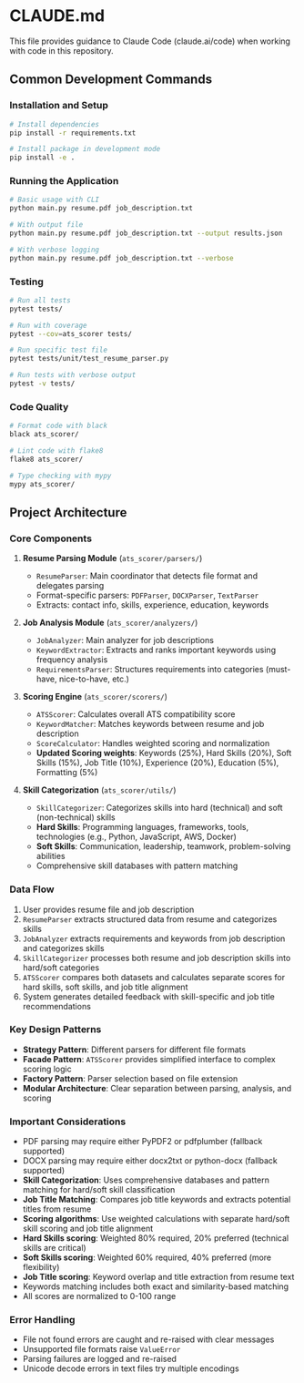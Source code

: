 # CLAUDE.md

This file provides guidance to Claude Code (claude.ai/code) when working with code in this repository.

## Common Development Commands

### Installation and Setup
```bash
# Install dependencies
pip install -r requirements.txt

# Install package in development mode
pip install -e .
```

### Running the Application
```bash
# Basic usage with CLI
python main.py resume.pdf job_description.txt

# With output file
python main.py resume.pdf job_description.txt --output results.json

# With verbose logging
python main.py resume.pdf job_description.txt --verbose
```

### Testing
```bash
# Run all tests
pytest tests/

# Run with coverage
pytest --cov=ats_scorer tests/

# Run specific test file
pytest tests/unit/test_resume_parser.py

# Run tests with verbose output
pytest -v tests/
```

### Code Quality
```bash
# Format code with black
black ats_scorer/

# Lint code with flake8
flake8 ats_scorer/

# Type checking with mypy
mypy ats_scorer/
```

## Project Architecture

### Core Components

1. **Resume Parsing Module** (`ats_scorer/parsers/`)
   - `ResumeParser`: Main coordinator that detects file format and delegates parsing
   - Format-specific parsers: `PDFParser`, `DOCXParser`, `TextParser`
   - Extracts: contact info, skills, experience, education, keywords

2. **Job Analysis Module** (`ats_scorer/analyzers/`)
   - `JobAnalyzer`: Main analyzer for job descriptions
   - `KeywordExtractor`: Extracts and ranks important keywords using frequency analysis
   - `RequirementsParser`: Structures requirements into categories (must-have, nice-to-have, etc.)

3. **Scoring Engine** (`ats_scorer/scorers/`)
   - `ATSScorer`: Calculates overall ATS compatibility score
   - `KeywordMatcher`: Matches keywords between resume and job description
   - `ScoreCalculator`: Handles weighted scoring and normalization
   - **Updated Scoring weights**: Keywords (25%), Hard Skills (20%), Soft Skills (15%), Job Title (10%), Experience (20%), Education (5%), Formatting (5%)

4. **Skill Categorization** (`ats_scorer/utils/`)
   - `SkillCategorizer`: Categorizes skills into hard (technical) and soft (non-technical) skills
   - **Hard Skills**: Programming languages, frameworks, tools, technologies (e.g., Python, JavaScript, AWS, Docker)
   - **Soft Skills**: Communication, leadership, teamwork, problem-solving abilities
   - Comprehensive skill databases with pattern matching

### Data Flow

1. User provides resume file and job description
2. `ResumeParser` extracts structured data from resume and categorizes skills
3. `JobAnalyzer` extracts requirements and keywords from job description and categorizes skills
4. `SkillCategorizer` processes both resume and job description skills into hard/soft categories
5. `ATSScorer` compares both datasets and calculates separate scores for hard skills, soft skills, and job title alignment
6. System generates detailed feedback with skill-specific and job title recommendations

### Key Design Patterns

- **Strategy Pattern**: Different parsers for different file formats
- **Facade Pattern**: `ATSScorer` provides simplified interface to complex scoring logic
- **Factory Pattern**: Parser selection based on file extension
- **Modular Architecture**: Clear separation between parsing, analysis, and scoring

### Important Considerations

- PDF parsing may require either PyPDF2 or pdfplumber (fallback supported)
- DOCX parsing may require either docx2txt or python-docx (fallback supported)
- **Skill Categorization**: Uses comprehensive databases and pattern matching for hard/soft skill classification
- **Job Title Matching**: Compares job title keywords and extracts potential titles from resume
- **Scoring algorithms**: Use weighted calculations with separate hard/soft skill scoring and job title alignment
- **Hard Skills scoring**: Weighted 80% required, 20% preferred (technical skills are critical)
- **Soft Skills scoring**: Weighted 60% required, 40% preferred (more flexibility)
- **Job Title scoring**: Keyword overlap and title extraction from resume text
- Keywords matching includes both exact and similarity-based matching
- All scores are normalized to 0-100 range

### Error Handling

- File not found errors are caught and re-raised with clear messages
- Unsupported file formats raise `ValueError`
- Parsing failures are logged and re-raised
- Unicode decode errors in text files try multiple encodings